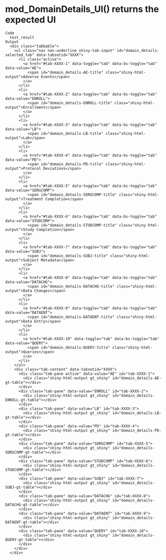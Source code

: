 # mod_DomainDetails_UI() returns the expected UI

    Code
      test_result
    Output
      <div class="tabbable">
        <ul class="nav nav-underline shiny-tab-input" id="domain_details-selected_tab" data-tabsetid="XXXX">
          <li class="active">
            <a href="#tab-XXXX-1" data-toggle="tab" data-bs-toggle="tab" data-value="AE">
              <span id="domain_details-AE-title" class="shiny-html-output">Adverse Events</span>
            </a>
          </li>
          <li>
            <a href="#tab-XXXX-2" data-toggle="tab" data-bs-toggle="tab" data-value="ENROLL">
              <span id="domain_details-ENROLL-title" class="shiny-html-output">Enrollment</span>
            </a>
          </li>
          <li>
            <a href="#tab-XXXX-3" data-toggle="tab" data-bs-toggle="tab" data-value="LB">
              <span id="domain_details-LB-title" class="shiny-html-output">Lab</span>
            </a>
          </li>
          <li>
            <a href="#tab-XXXX-4" data-toggle="tab" data-bs-toggle="tab" data-value="PD">
              <span id="domain_details-PD-title" class="shiny-html-output">Protocol Deviations</span>
            </a>
          </li>
          <li>
            <a href="#tab-XXXX-5" data-toggle="tab" data-bs-toggle="tab" data-value="SDRGCOMP">
              <span id="domain_details-SDRGCOMP-title" class="shiny-html-output">Treatment Completion</span>
            </a>
          </li>
          <li>
            <a href="#tab-XXXX-6" data-toggle="tab" data-bs-toggle="tab" data-value="STUDCOMP">
              <span id="domain_details-STUDCOMP-title" class="shiny-html-output">Study Completion</span>
            </a>
          </li>
          <li>
            <a href="#tab-XXXX-7" data-toggle="tab" data-bs-toggle="tab" data-value="SUBJ">
              <span id="domain_details-SUBJ-title" class="shiny-html-output">Subject Metadata</span>
            </a>
          </li>
          <li>
            <a href="#tab-XXXX-8" data-toggle="tab" data-bs-toggle="tab" data-value="DATACHG">
              <span id="domain_details-DATACHG-title" class="shiny-html-output">Data Changes</span>
            </a>
          </li>
          <li>
            <a href="#tab-XXXX-9" data-toggle="tab" data-bs-toggle="tab" data-value="DATAENT">
              <span id="domain_details-DATAENT-title" class="shiny-html-output">Data Entry</span>
            </a>
          </li>
          <li>
            <a href="#tab-XXXX-10" data-toggle="tab" data-bs-toggle="tab" data-value="QUERY">
              <span id="domain_details-QUERY-title" class="shiny-html-output">Queries</span>
            </a>
          </li>
        </ul>
        <div class="tab-content" data-tabsetid="XXXX">
          <div class="tab-pane active" data-value="AE" id="tab-XXXX-1">
            <div class="shiny-html-output gt_shiny" id="domain_details-AE-gt-table"></div>
          </div>
          <div class="tab-pane" data-value="ENROLL" id="tab-XXXX-2">
            <div class="shiny-html-output gt_shiny" id="domain_details-ENROLL-gt-table"></div>
          </div>
          <div class="tab-pane" data-value="LB" id="tab-XXXX-3">
            <div class="shiny-html-output gt_shiny" id="domain_details-LB-gt-table"></div>
          </div>
          <div class="tab-pane" data-value="PD" id="tab-XXXX-4">
            <div class="shiny-html-output gt_shiny" id="domain_details-PD-gt-table"></div>
          </div>
          <div class="tab-pane" data-value="SDRGCOMP" id="tab-XXXX-5">
            <div class="shiny-html-output gt_shiny" id="domain_details-SDRGCOMP-gt-table"></div>
          </div>
          <div class="tab-pane" data-value="STUDCOMP" id="tab-XXXX-6">
            <div class="shiny-html-output gt_shiny" id="domain_details-STUDCOMP-gt-table"></div>
          </div>
          <div class="tab-pane" data-value="SUBJ" id="tab-XXXX-7">
            <div class="shiny-html-output gt_shiny" id="domain_details-SUBJ-gt-table"></div>
          </div>
          <div class="tab-pane" data-value="DATACHG" id="tab-XXXX-8">
            <div class="shiny-html-output gt_shiny" id="domain_details-DATACHG-gt-table"></div>
          </div>
          <div class="tab-pane" data-value="DATAENT" id="tab-XXXX-9">
            <div class="shiny-html-output gt_shiny" id="domain_details-DATAENT-gt-table"></div>
          </div>
          <div class="tab-pane" data-value="QUERY" id="tab-XXXX-10">
            <div class="shiny-html-output gt_shiny" id="domain_details-QUERY-gt-table"></div>
          </div>
        </div>
      </div>

